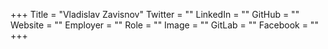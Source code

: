 +++
Title = "Vladislav Zavisnov"
Twitter = ""
LinkedIn = ""
GitHub = ""
Website = ""
Employer = ""
Role = ""
Image = ""
GitLab = ""
Facebook = ""
+++
